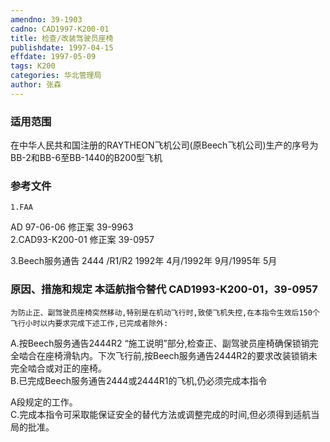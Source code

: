 ```yaml
---
amendno: 39-1903  
cadno: CAD1997-K200-01  
title: 检查/改装驾驶员座椅  
publishdate: 1997-04-15  
effdate: 1997-05-09  
tags: K200  
categories: 华北管理局  
author: 张森  
---
```

  
### 适用范围  
在中华人民共和国注册的RAYTHEON飞机公司(原Beech飞机公司)生产的序号为BB-2和BB-6至BB-1440的B200型飞机  
  
<!--more-->  
### 参考文件  
    1.FAA  
AD 97-06-06  修正案 39-9963  
    2.CAD93-K200-01  修正案 39-0957  
  
3.Beech服务通告 2444 /R1/R2  1992年 4月/1992年 9月/1995年 5月  
  
### 原因、措施和规定 本适航指令替代 CAD1993-K200-01，39-0957  
    为防止正、副驾驶员座椅突然移动,特别是在机动飞行时,致使飞机失控,在本指令生效后150个飞行小时以内要求完成下述工作,已完成者除外:  
A.按Beech服务通告2444R2 “施工说明”部分,检查正、副驾驶员座椅确保锁销完全啮合在座椅滑轨内。下次飞行前,按Beech服务通告2444R2的要求改装锁销未完全啮合或对正的座椅。  
    B.已完成Beech服务通告2444或2444R1的飞机,仍必须完成本指令  
  
A段规定的工作。  
    C.完成本指令可采取能保证安全的替代方法或调整完成的时间,但必须得到适航当局的批准。  
